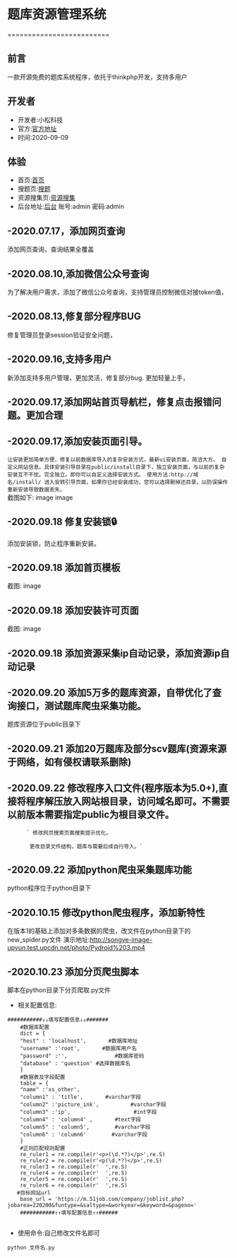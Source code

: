 # 题库资源管理系统
=========================
## 前言

一款开源免费的题库系统程序，依托于thinkphp开发，支持多用户
## 开发者
* 开发者:小松科技
* 官方:[官方地址](http://zy.xskj.store)
* 时间:2020-09-09
## 体验
* 首页:[首页](http://zy.xskj.store)
* 搜题页:[搜题](http://zy.xskj.store/public/index.php/search/search/searchindex.html)
* 资源搜集页:[资源搜集](http://zy.xskj.store/public/index.php/collect.html)
* 后台地址:[后台](http://zy.xskj.store/public/index.php/adminlogin.html)
  账号:admin
  密码:admin
## -2020.07.17，添加网页查询

添加网页查询，查询结果全覆盖

## -2020.08.10,添加微信公众号查询

为了解决用户需求，添加了微信公众号查询，支持管理员控制微信对接token值，

## -2020.08.13,修复部分程序BUG

修复管理员登录session验证安全问题，

## -2020.09.16,支持多用户

新添加支持多用户管理，更加灵活，修复部分bug. 更加轻量上手，

## -2020.09.17,添加网站首页导航栏，修复点击报错问题。更加合理

## -2020.09.17,添加安装页面引导。

`让安装更加简单方便，修复以前数据库导入的复杂安装方式，最新ui安装页面，简洁大方。 自定义网站信息。具体安装引导目录在public/install目录下，独立安装页面，与以前的复杂安装互不干扰。完全独立。即你可以自定义选择安装方式。 使用方法:http://域名/install/ 进入安转引导页面，如果你已经安装成功，您可以选择删掉还目录，以防误操作重新安装导致数据丢失。 `<br>截图如下: image image

## -2020.09.18 修复安装锁🔒

添加安装锁，防止程序重新安装。
## -2020.09.18 添加首页模板

截图: image

## -2020.09.18 添加安装许可页面

截图: image

## -2020.09.18 添加资源采集ip自动记录，添加资源ip自动记录

## -2020.09.20 添加5万多的题库资源，自带优化了查询接口，测试题库爬虫采集功能。

题库资源位于public目录下

## -2020.09.21 添加20万题库及部分scv题库(资源来源于网络，如有侵权请联系删除)

## -2020.09.22 修改程序入口文件(程序版本为5.0+),直接将程序解压放入网站根目录，访问域名即可。不需要以前版本需要指定public为根目录文件。

          ` 修改网页搜索页面搜索提示优化。

           更改目录文件结构，题库与需要后续自行导入。`
## -2020.09.22 添加python爬虫采集题库功能
python程序位于python目录下

## -2020.10.15 修改python爬虫程序，添加新特性
在版本1的基础上添加对多条数据的爬虫，改文件在python目录下的new_spider.py文件
演示地址:http://songye-image-upyun.test.upcdn.net/photo/Pydroid%203.mp4
## -2020.10.23  添加分页爬虫脚本
  脚本在python目录下分页爬取.py文件
* 相关配置信息:
```
###########↓↓填写配置信息↓↓#######
	#数据库配置
	dict = {
	"host" : 'localhost',       #数据库地址
	"username" :'root',       #数据库用户名
	"password" :'',               #数据库密码
    "database" : 'question' #选择数据库名
	}
	#数据表及字段配置
	table = {
	"name" :'xs_other',
	"column1" : 'title',       #varchar字段
	"column2" :'picture_ink',          #varchar字段
	"column3" :'ip',                    #int字段
    "column4" : 'column4' ,       #text字段
    "column5" : 'column5',        #varchar字段
    "column6" : 'column6'        #varchar字段
	}
	#正则匹配规则配置
	re_ruler1 = re.compile(r'<p>(\d.*?)</p>',re.S)
	re_ruler2 = re.compile(r'<p(\d.*?)</p>',re.S)
	re_ruler3 = re.compile(r'  ',re.S)
	re_ruler4 = re.compile(r'  ',re.S)
	re_ruler5 = re.compile(r'  ',re.S)
	re_ruler6 = re.compile(r'  ',re.S)
   #目标网站url
	base_url = 'https://m.51job.com/company/joblist.php?jobarea=220200&funtype=&saltype=&workyear=&keyword=&pageno='
	###########↑↑填写配置信息↑↑######
	
```
* 使用命令:自己修改文件名即可
```
python 文件名.py   
```

